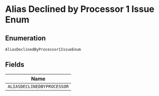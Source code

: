 
# Alias Declined by Processor 1 Issue Enum

## Enumeration

`AliasDeclinedByProcessor1IssueEnum`

## Fields

| Name |
|  --- |
| `ALIASDECLINEDBYPROCESSOR` |

